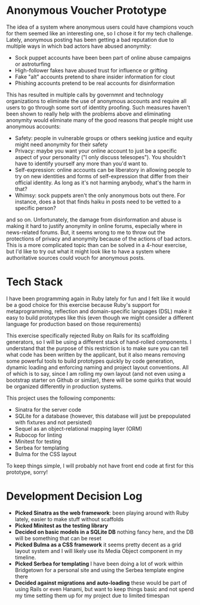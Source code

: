 # Anonymous Voucher Prototype

The idea of a system where anonymous users could have champions vouch for them seemed like an interesting one, so I chose it for my tech challenge. Lately, anonymous posting has been getting a bad reputation due to multiple ways in which bad actors have abused anonymity:

- Sock puppet accounts have been been part of online abuse campaigns or astroturfing
- High-follower fakes have abused trust for influence or grifting
- Fake "alt" accounts pretend to share insider information for clout
- Phishing accounts pretend to be real accounts for disinformation

This has resulted in multiple calls by governmnt and technology organizations to eliminate the use of anonymous accounts and require all users to go through some sort of identity proofing. Such measures haven't been shown to really help with the problems above and eliminating anonymity would eliminate many of the good reasons that people might use anonymous accounts:
 
- Safety: people in vulnerable groups or others seeking justice and equity might need anonymity for their safety
- Privacy: maybe you want your online account to just be a specific aspect of your personality ("I only discuss telesopes"). You shouldn't have to identify yourself any more than you'd want to.
- Self-expression: online accounts can be liberatory in allowing people to try on new identities and forms of self-expression that differ from their official identity. As long as it's not harming anybody, what's the harm in that?
- Whimsy: sock puppets aren't the only anonymous bots out there. For instance, does a bot that finds haiku in posts need to be vetted to a specific person?

and so on. Unfortunately, the damage from disinformation and abuse is making it hard to justify anonymity in online forums, especially where in news-related forums. But, it seems wrong to me to throw out the protections of privacy and anonymity because of the actions of bad actors. This is a more complicated topic than can be solved in a 4-hour exercise, but I'd like to try out what it might look like to have a system where authoritative sources could vouch for anonymous posts.

# Tech Stack
I have been programming again in Ruby lately for fun and I felt like it would be a good choice for this exercise because Ruby's support for metaprogramming, reflection and domain-specific languages (DSL) make it easy to build prototypes like this (even though we might consider a different language for production based on those requirements)

This exercise specifically rejected Ruby on Rails for its scaffolding generators, so I will be using a different stack of hand-rolled components. I understand that the purpose of this restriction is to make sure you can tell what code has been written by the applicant, but it also means removing some powerful tools to build prototypes quickly by code generation, dynamic loading and enforcing naming and project layout conventions. All of which is to say, since I am rolling my own layout (and not even using a bootstrap starter on Github or similar), there will be some quirks that would be organized differently in production systems.

This project uses the following components:
- Sinatra for the server code
- SQLite for a database (however, this database will just be prepopulated with fixtures and not persisted)
- Sequel as an object-relational mapping layer (ORM)
- Rubocop for linting
- Minitest for testing
- Serbea for templating
- Bulma for the CSS layout

To keep things simple, I will probably not have front end code at first for this prototype, sorry!

# Development Decision Log

- **Picked Sinatra as the web framework**: been playing around with Ruby lately, easier to make stuff without scaffolds
- **Picked Minitest as the testing library**
- **Decided on basic models in a SQLite DB** nothing fancy here, and the DB will be something that can be reset
- **Picked Bulma as a CSS framework** it seems pretty decent as a grid layout system and I will likely use its Media Object component in my timeline.
- **Picked Serbea for templating** I have been doing a lot of work within Bridgetown for a personal site and using the Serbea template engine there
- **Decided against migrations and auto-loading** these would be part of using Rails or even Hanami, but want to keep things basic and not spend my time setting them up for my project due to limited timespan